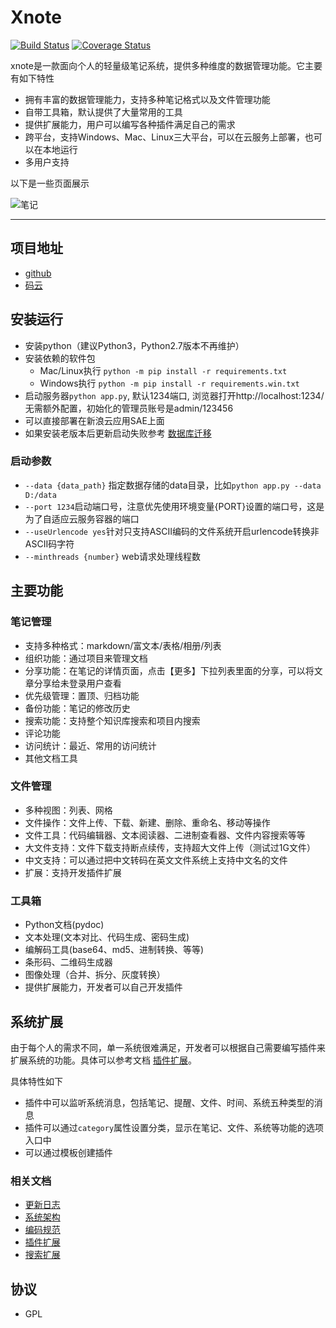 # Xnote

[![Build Status](https://travis-ci.org/xupingmao/xnote.svg?branch=master)](https://travis-ci.org/xupingmao/xnote)
[![Coverage Status](https://coveralls.io/repos/github/xupingmao/xnote/badge.svg?branch=master)](https://coveralls.io/github/xupingmao/xnote?branch=master)

xnote是一款面向个人的轻量级笔记系统，提供多种维度的数据管理功能。它主要有如下特性

- 拥有丰富的数据管理能力，支持多种笔记格式以及文件管理功能
- 自带工具箱，默认提供了大量常用的工具
- 提供扩展能力，用户可以编写各种插件满足自己的需求
- 跨平台，支持Windows、Mac、Linux三大平台，可以在云服务上部署，也可以在本地运行
- 多用户支持

以下是一些页面展示

![笔记](https://git.oschina.net/xupingmao/xnote/raw/master/screenshots/xnote_v2.8_home.png)


-----
## 项目地址
- [github](https://github.com/xupingmao/xnote)
- [码云](https://gitee.com/xupingmao/xnote)


## 安装运行
- 安装python（建议Python3，Python2.7版本不再维护）
- 安装依赖的软件包
    - Mac/Linux执行 ```python -m pip install -r requirements.txt```
    - Windows执行 `python -m pip install -r requirements.win.txt`
- 启动服务器`python app.py`, 默认1234端口, 浏览器打开http://localhost:1234/ 无需额外配置，初始化的管理员账号是admin/123456
- 可以直接部署在新浪云应用SAE上面
- 如果安装老版本后更新启动失败参考 [数据库迁移](./docs/db_migrate.md)

### 启动参数
- `--data {data_path}` 指定数据存储的data目录，比如`python app.py --data D:/data`
- `--port 1234`启动端口号，注意优先使用环境变量{PORT}设置的端口号，这是为了自适应云服务容器的端口
- `--useUrlencode yes`针对只支持ASCII编码的文件系统开启urlencode转换非ASCII码字符
- `--minthreads {number}` web请求处理线程数


## 主要功能

### 笔记管理
- 支持多种格式：markdown/富文本/表格/相册/列表
- 组织功能：通过项目来管理文档
- 分享功能：在笔记的详情页面，点击【更多】下拉列表里面的分享，可以将文章分享给未登录用户查看
- 优先级管理：置顶、归档功能
- 备份功能：笔记的修改历史
- 搜索功能：支持整个知识库搜索和项目内搜索
- 评论功能
- 访问统计：最近、常用的访问统计
- 其他文档工具

### 文件管理
- 多种视图：列表、网格
- 文件操作：文件上传、下载、新建、删除、重命名、移动等操作
- 文件工具：代码编辑器、文本阅读器、二进制查看器、文件内容搜索等等
- 大文件支持：文件下载支持断点续传，支持超大文件上传（测试过1G文件）
- 中文支持：可以通过把中文转码在英文文件系统上支持中文名的文件
- 扩展：支持开发插件扩展

### 工具箱
- Python文档(pydoc)
- 文本处理(文本对比、代码生成、密码生成)
- 编解码工具(base64、md5、进制转换、等等)
- 条形码、二维码生成器
- 图像处理（合并、拆分、灰度转换）
- 提供扩展能力，开发者可以自己开发插件

## 系统扩展

由于每个人的需求不同，单一系统很难满足，开发者可以根据自己需要编写插件来扩展系统的功能。具体可以参考文档 [插件扩展](./docs/plugins.md)。

具体特性如下

- 插件中可以监听系统消息，包括笔记、提醒、文件、时间、系统五种类型的消息
- 插件可以通过`category`属性设置分类，显示在笔记、文件、系统等功能的选项入口中
- 可以通过模板创建插件

### 相关文档
- [更新日志](./docs/changelog.md)
- [系统架构](./docs/architecture.md)
- [编码规范](./docs/code_style.md)
- [插件扩展](./docs/plugins.md)
- [搜索扩展](./docs/search_extension.md)

## 协议

- GPL

